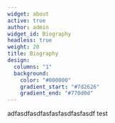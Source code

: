 ```yaml
---
widget: about
active: true
author: admin
widget_id: Biography
headless: true
weight: 20
title: Biography
design:
  columns: "1"
  background:
    color: "#000000"
    gradient_start: "#7d2626"
    gradient_end: "#770d0d"
---
```

adfasdfasdfasfasfasdfasfasdf test